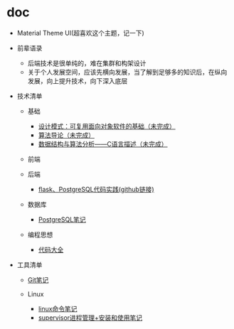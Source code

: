 # doc

+ Material Theme UI(超喜欢这个主题，记一下)

+ 前辈语录
   + 后端技术是很单纯的，难在集群和构架设计
   + 关于个人发展空间，应该先横向发展，当了解到足够多的知识后，在纵向发展，向上提升技术，向下深入底层

+ 技术清单
   + 基础
      + [设计模式：可复用面向对象软件的基础（未完成）](基础/设计模式.md)
      + [算法导论（未完成）](基础/算法导论.md)
      + [数据结构与算法分析——C语言描述（未完成）](基础/数据结构与算法分析/home.md)

   + 前端

   + 后端
      + [flask、PostgreSQL代码实践(github链接)](https://github.com/shiyangqin/Qinsy/tree/master/flask)

   + 数据库
      + [PostgreSQL笔记](数据库/PostgreSQL.md)

   + 编程思想
      + [代码大全](编程思想/代码大全/代码大全.md)

+ 工具清单
   
   + [Git笔记](Git/Git.md)
   
   + Linux
      + [linux命令笔记](Linux/linux命令.md)
      + [supervisor进程管理+安装和使用笔记](Linux/supervisor.md)
